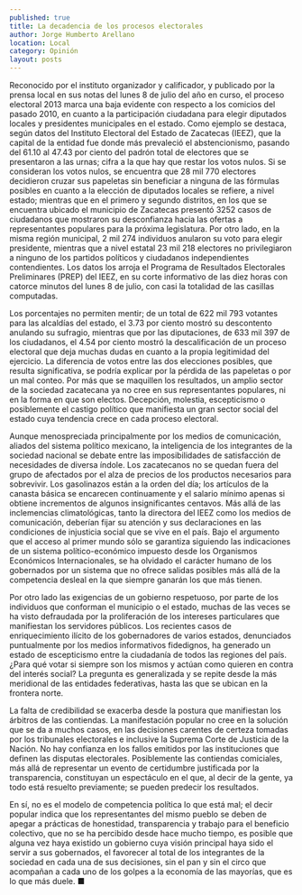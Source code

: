 ```yaml
---
published: true
title: La decadencia de los procesos electorales
author: Jorge Humberto Arellano
location: Local
category: Opinión
layout: posts
---
```


Reconocido por el instituto organizador y calificador, y publicado por la prensa local en sus notas del lunes 8 de julio del año en curso, el proceso electoral 2013 marca una baja evidente con respecto a los comicios del pasado 2010, en cuanto a la participación ciudadana para elegir diputados locales y presidentes municipales en el estado. Como ejemplo se destaca, según datos del Instituto Electoral del Estado de Zacatecas (IEEZ), que la capital de la entidad fue donde más prevaleció el abstencionismo, pasando del 61.10 al 47.43 por ciento del padrón total de electores que se presentaron a las urnas; cifra a la que hay que restar los votos nulos.
Si se consideran los votos nulos, se encuentra que 28 mil 770 electores decidieron cruzar sus papeletas sin beneficiar a ninguna de las fórmulas posibles en cuanto a la elección de diputados locales se refiere, a nivel estado; mientras que en el primero y segundo distritos, en los que se encuentra ubicado el municipio de Zacatecas presentó 3252 casos de ciudadanos que mostraron su desconfianza hacia las ofertas a representantes populares para la próxima legislatura. Por otro lado, en la misma región municipal, 2 mil 274 individuos anularon su voto para elegir presidente, mientras que a nivel estatal 23 mil 218 electores no privilegiaron a ninguno de los partidos políticos y ciudadanos independientes contendientes. Los datos los arroja el Programa de Resultados Electorales Preliminares (PREP) del IEEZ, en su corte informativo de las diez horas con catorce minutos del lunes 8 de julio, con casi la totalidad de las casillas computadas.

Los porcentajes no permiten mentir; de un total de 622 mil 793 votantes para las alcaldías del estado, el 3.73 por ciento mostró su descontento anulando su sufragio, mientras que por las diputaciones, de 633 mil 397 de los ciudadanos, el 4.54 por ciento mostró la descalificación de un proceso electoral que deja muchas dudas en cuanto a la propia legitimidad del ejercicio. La diferencia de votos entre las dos elecciones posibles, que resulta significativa, se podría explicar por la pérdida de las papeletas o por un mal conteo. Por más que se maquillen los resultados, un amplio sector de la sociedad zacatecana ya no cree en sus representantes populares, ni en la forma en que son electos. Decepción, molestia, escepticismo o posiblemente el castigo político que manifiesta un gran sector social del estado cuya tendencia crece en cada proceso electoral.

Aunque menospreciada principalmente por los medios de comunicación, aliados del sistema político mexicano, la inteligencia de los integrantes de la sociedad nacional se debate entre las imposibilidades de satisfacción de necesidades de diversa índole. Los zacatecanos no se quedan fuera del grupo de afectados por el alza de precios de los productos necesarios para sobrevivir. Los gasolinazos están a la orden del día; los artículos de la canasta básica se encarecen continuamente y el salario mínimo apenas si obtiene incrementos de algunos insignificantes centavos. Más allá de las inclemencias climatológicas, tanto la directora del IEEZ como los medios de comunicación, deberían fijar su atención y sus declaraciones en las condiciones de injusticia social que se vive en el país. Bajo el argumento que el acceso al primer mundo sólo se garantiza siguiendo las indicaciones de un sistema político-económico impuesto desde los Organismos Económicos Internacionales, se ha olvidado el carácter humano de los gobernados por un sistema que no ofrece salidas posibles más allá de la competencia desleal en la que siempre ganarán los que más tienen.

Por otro lado las exigencias de un gobierno respetuoso, por parte de los individuos que conforman el municipio o el estado, muchas de las veces se ha visto defraudada por la proliferación de los intereses particulares que manifiestan los servidores públicos. Los recientes casos de enriquecimiento ilícito de los gobernadores de varios estados, denunciados puntualmente por los medios informativos fidedignos, ha generado un estado de escepticismo entre la ciudadanía de todos las regiones del país. ¿Para qué votar si siempre son los mismos y actúan como quieren en contra del interés social? La pregunta es generalizada y se repite desde la más meridional de las entidades federativas, hasta las que se ubican en la frontera norte.

La falta de credibilidad se exacerba desde la postura que manifiestan los árbitros de las contiendas. La manifestación popular no cree en la solución que se da a muchos casos, en las decisiones carentes de certeza tomadas por los tribunales electorales e inclusive la Suprema Corte de Justicia de la Nación. No hay confianza en los fallos emitidos por las instituciones que definen las disputas electorales. Posiblemente las contiendas comiciales, más allá de representar un evento de certidumbre justificada por la transparencia, constituyan un espectáculo en el que, al decir de la gente, ya todo está resuelto previamente; se pueden predecir los resultados.

En sí, no es el modelo de competencia política lo que está mal; el decir popular indica que los representantes del mismo pueblo se deben de apegar a prácticas de honestidad, transparencia y trabajo para el beneficio colectivo, que no se ha percibido desde hace mucho tiempo, es posible que alguna vez haya existido un gobierno cuya visión principal haya sido el servir a sus gobernados, el favorecer al total de los integrantes de la sociedad en cada una de sus decisiones, sin el pan y sin el circo que acompañan a cada uno de los golpes a la economía de las mayorías, que es lo que más duele. ■

